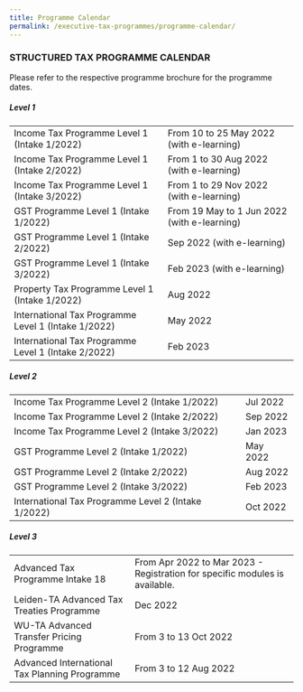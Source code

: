 ```yaml
---
title: Programme Calendar
permalink: /executive-tax-programmes/programme-calendar/
---
```

### **STRUCTURED TAX PROGRAMME CALENDAR**

Please refer to the respective programme brochure for the programme dates.

##### **Level 1**

<table>
  <tr>
    <td>Income Tax Programme Level 1 (Intake 1/2022)</td>
    <td>From 10 to 25 May 2022 (with e-learning)</td>
  </tr> 
  <tr>
    <td>Income Tax Programme Level 1 (Intake 2/2022)</td>
    <td>From 1 to 30 Aug 2022 (with e-learning)</td>
  </tr> 
  <tr>
    <td>Income Tax Programme Level 1 (Intake 3/2022)</td>
    <td>From 1 to 29 Nov 2022 (with e-learning)
			</tr> 
  <tr>
		<td>GST Programme Level 1 (Intake 1/2022)</td>
    <td>From 19 May to 1 Jun 2022 (with e-learning)<br></td>
    </tr> 
  <tr>
    <td>GST Programme Level 1 (Intake 2/2022)</td>
    <td>Sep 2022 (with e-learning)</td>
  </tr>  
  <tr>
    <td>GST Programme Level 1 (Intake 3/2022)</td>
    <td>Feb 2023 (with e-learning)</td>
  </tr>  
  <tr>
    <td>Property Tax Programme Level 1 (Intake 1/2022)</td>
    <td>Aug 2022</td>
  </tr> 
	<tr>
   <td>International Tax Programme Level 1 (Intake 1/2022)</td>
    <td>May 2022</td>
  </tr>  
  <tr>
    <td>International Tax Programme Level 1 (Intake 2/2022)</td>
    <td>Feb 2023</td>
  </tr>  
</table>

 
##### **Level 2**

<table>
  <tr>
      <td>Income Tax Programme Level 2 (Intake 1/2022)</td>
      <td>Jul 2022</td> 
  </tr>  
  <tr>
      <td>Income Tax Programme Level 2 (Intake 2/2022)</td>
      <td>Sep 2022</td> 
  </tr>  
  <tr>
     <td>Income Tax Programme Level 2 (Intake 3/2022)</td>
      <td>Jan 2023</td> 
  </tr>  
  <tr>
		 <td>GST Programme Level 2 (Intake 1/2022)
		  </td>
      <td>May 2022</td>
	</tr>  
  <tr>
		 <td>GST Programme Level 2 (Intake 2/2022)
		  </td>
      <td>Aug 2022</td>
  </tr>  
  <tr>
      <td>GST Programme Level 2 (Intake 3/2022)</td>
      <td>Feb 2023</td> 
  </tr>  
  <tr>
     <td>International Tax Programme Level 2 (Intake 1/2022)</td>
      <td>Oct 2022</td>
   </tr>  
</table>

 
##### **Level 3**

<table>
  <tr>
    <td>Advanced Tax Programme Intake 18</td>
    <td>From Apr 2022 to Mar 2023 - Registration for specific modules is available.</td> 
  </tr>  
  <tr>
    <td>Leiden-TA Advanced Tax Treaties Programme </td>
    <td>Dec 2022</td>
 </tr>  
  <tr>
   <td>WU-TA Advanced Transfer Pricing Programme</td>
    <td>From 3 to 13 Oct 2022 </td>
  </tr>  
  <tr>
   <td>Advanced International Tax Planning Programme</td>
    <td>From 3 to 12 Aug 2022 </td>
  </tr>  
</table>
